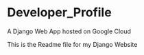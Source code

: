 # Developer_Profile
A Django Web App hosted on Google Cloud 


This is the Readme file for my Django Website
